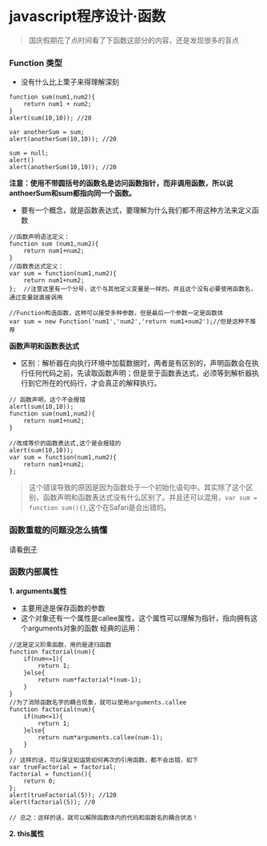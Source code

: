 # javascript程序设计·函数

> 国庆假期花了点时间看了下函数这部分的内容，还是发现很多的盲点

### Function 类型

- 没有什么比上栗子来得理解深刻
```
function sum(num1,num2){
    return num1 + num2;
}
alert(sum(10,10)); //20

var anotherSum = sum;
alert(anotherSum(10,10)); //20

sum = null;
alert()
alert(anotherSum(10,10)); //20
```
**注意：使用不带圆括号的函数名是访问函数指针，而非调用函数，所以说anthoerSum和sum都指向同一个函数。**

- 要有一个概念，就是函数表达式，要理解为什么我们都不用这种方法来定义函数

```
//函数声明语法定义：
function sum (num1,num2){
    return num1+num2;
}
//函数表达式定义：
var sum = function(num1,num2){
    return num1+num2;
};  //注意这里有一个分号，这个与其他定义变量是一样的。并且这个没有必要使用函数名，通过变量就直接调用

//Function构造函数，这种可以接受多种参数，但是最后一个参数一定是函数体
var sum = new Function('num1','num2','return num1+num2');//但是这种不推荐

```

**函数声明和函数表达式**
- 区别：解析器在向执行环境中加载数据时，两者是有区别的，声明函数会在执行任何代码之前，先读取函数声明；但是至于函数表达式，必须等到解析器执行到它所在的代码行，才会真正的解释执行。


```
// 函数声明，这个不会报错
alert(sum(10,10));
function sum(num1,num2){
    return num1+num2;
}

//改成等价的函数表达式,这个是会报错的
alert(sum(10,10));
var sum = function(num1,num2){
    return num1+num2;
};
```

> 这个错误导致的原因是因为函数处于一个初始化语句中。其实除了这个区别，函数声明和函数表达式没有什么区别了。并且还可以混用，`var sum = function sum(){}`,这个在Safari是会出错的。


### 函数重载的问题没怎么搞懂

请看[例子](http://www.cnblogs.com/bluedream2009/archive/2011/01/05/1925963.html)

### 函数内部属性

**1. arguments属性**
- 主要用途是保存函数的参数
- 这个对象还有一个属性是callee属性，这个属性可以理解为指针，指向拥有这个arguments对象的函数
经典的运用：

```
//这是定义阶乘函数，用的是递归函数
function factorial(num){
    if(num<=1){
        return 1;
    }else{
        return num*factorial*(num-1);
    }
}
//为了消除函数名字的耦合现象，就可以使用arguments.callee
function factorial(num){
    if(num<=1){
        return 1;
    }else{
        return num*arguments.callee(num-1);
    }
}
// 这样的话，可以保证如运势如何再次的引用函数，都不会出错，如下
var trueFactorial = factorial;
factorial = function(){
    return 0;
};
alert(trueFactorial(5)); //120
alert(factorial(5)); //0

// 总之：这样的话，就可以解除函数体内的代码和函数名的耦合状态！
```
**2. this属性**








